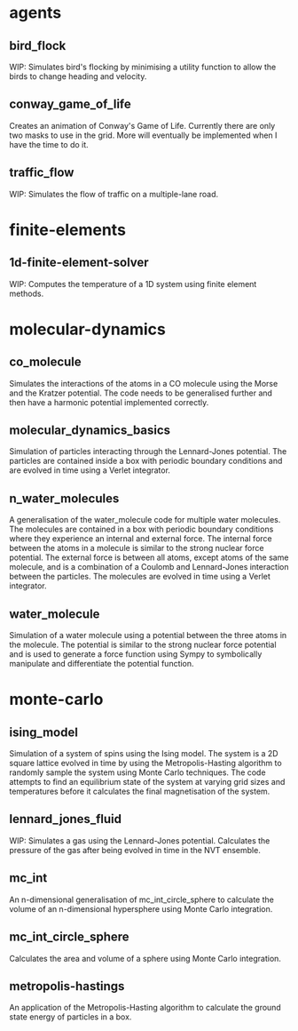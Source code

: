 # agents
## bird_flock
WIP: Simulates bird's flocking by minimising a utility function to allow the birds to
change heading and velocity.
## conway_game_of_life
Creates an animation of Conway's Game of Life. Currently there are only two
masks to use in the grid. More will eventually be implemented when I have
the time to do it.
## traffic_flow
WIP: Simulates the flow of traffic on a multiple-lane road.

# finite-elements
## 1d-finite-element-solver
WIP: Computes the temperature of a 1D system using finite element methods.

# molecular-dynamics
## co_molecule
Simulates the interactions of the atoms in a CO molecule using the Morse and the
Kratzer potential. The code needs to be generalised further and then have a
harmonic potential implemented correctly.
## molecular_dynamics_basics
Simulation of particles interacting through the Lennard-Jones
potential. The particles are contained inside a box with periodic boundary
conditions and are evolved in time using a Verlet integrator.
## n_water_molecules
A generalisation of the water_molecule code for multiple water molecules. The
molecules are contained in a box with periodic boundary conditions where they
experience an internal and external force. The internal force between the atoms
in a molecule is similar to the strong nuclear force potential. The external
force is between all atoms, except atoms of the same molecule, and is a
combination of a Coulomb and Lennard-Jones interaction between the particles.
The molecules are evolved in time using a Verlet integrator.
## water_molecule
Simulation of a water molecule using a potential between the three atoms in the
molecule. The potential is similar to the strong nuclear force potential and is
used to generate a force function using Sympy to symbolically manipulate and
differentiate the potential function.

# monte-carlo
## ising_model
Simulation of a system of spins using the Ising model. The system is a 2D square
lattice evolved in time by using the Metropolis-Hasting algorithm to randomly
sample the system using Monte Carlo techniques. The code attempts to find an
equilibrium state of the system at varying grid sizes and temperatures before
it calculates the final magnetisation of the system.
## lennard_jones_fluid
WIP: Simulates a gas using the Lennard-Jones potential. Calculates the pressure
of the gas after being evolved in time in the NVT ensemble.
## mc_int
An n-dimensional generalisation of mc_int_circle_sphere to calculate the volume
of an n-dimensional hypersphere using Monte Carlo integration.
## mc_int_circle_sphere
Calculates the area and volume of a sphere using Monte Carlo integration.
## metropolis-hastings
An application of the Metropolis-Hasting algorithm to calculate the ground
state energy of particles in a box.
